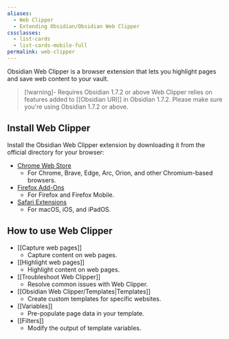 ```yaml
---
aliases:
  - Web Clipper
  - Extending Obsidian/Obsidian Web Clipper
cssclasses:
  - list-cards
  - list-cards-mobile-full
permalink: web-clipper
---
```

Obsidian Web Clipper is a browser extension that lets you highlight pages and save web content to your vault.

> [!warning]- Requires Obsidian 1.7.2 or above
> Web Clipper relies on features added to [[Obsidian URI]] in Obsidian 1.7.2. Please make sure you're using Obsidian 1.7.2 or above.

## Install Web Clipper

Install the Obsidian Web Clipper extension by downloading it from the official directory for your browser:

- [Chrome Web Store](https://chromewebstore.google.com/detail/obsidian-web-clipper/cnjifjpddelmedmihgijeibhnjfabmlf)
	- For Chrome, Brave, Edge, Arc, Orion, and other Chromium-based browsers.
- [Firefox Add-Ons](https://addons.mozilla.org/en-US/firefox/addon/web-clipper-obsidian/)
	- For Firefox and Firefox Mobile.
- [Safari Extensions](https://apps.apple.com/us/app/obsidian-web-clipper/id6720708363)
	- For macOS, iOS, and iPadOS.

## How to use Web Clipper

- [[Capture web pages]]
	- Capture content on web pages.
- [[Highlight web pages]]
	- Highlight content on web pages.
- [[Troubleshoot Web Clipper]]
	- Resolve common issues with Web Clipper.
- [[Obsidian Web Clipper/Templates|Templates]]
	- Create custom templates for specific websites.
- [[Variables]]
	- Pre-populate page data in your template.
- [[Filters]]
	- Modify the output of template variables.